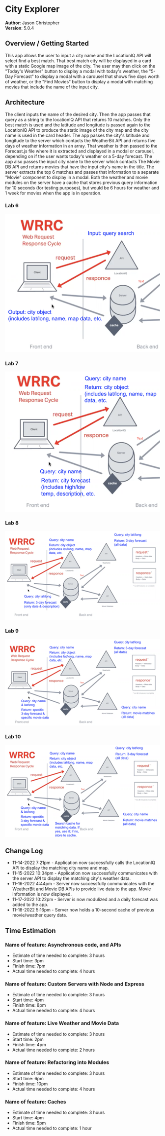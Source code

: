 # City Explorer

**Author**: Jason Christopher  
**Version**: 5.0.4

## Overview / Getting Started

This app allows the user to input a city name and the LocationIQ API will select find a best match. That best match city will be displayed in a card with a static Google map image of the city. The user may then click on the "Today's Weather" button to display a modal with today's weather, the "5-Day Forecast" to display a modal with a carousel that shows five days worth of weather, or the "Find Movies" button to display a modal with matching movies that include the name of the input city.

## Architecture

The client inputs the name of the desired city. Then the app passes that query as a string to the locationIQ API that returns 10 matches. Only the best match is used and the latitude and longitude is passed again to the LocationIQ API to produce the static image of the city map and the city name is used in the card header. The app passes the city's latitude and longitude to the server which contacts the WeatherBit API and returns five days of weather information in an array. That weather is then passed to the Forecast.js file where it is extracted and displayed in a modal or carousel, depending on if the user wants today's weather or a 5-day forecast. The app also passes the input city name to the server which contacts The Movie DB API and returns movies that have the input city's name in the title. The server extracts the top 6 matches and passes that information to a separate "Movie" component to display in a modal. Both the weather and movie modules on the server have a cache that stores previous query information for 10 seconds (for testing purposes), but would be 6 hours for weather and 1 week for movies when the app is in operation.

### Lab 6

![WRRC](./public/images/WRRC-Lab6.png)

### Lab 7

![WRRC](./public/images/WRRC-Lab7.png)

### Lab 8

![WRRC](./public/images/WRRC-Lab8.png)

### Lab 9

![WRRC](./public/images/WRRC-Lab9.png)

### Lab 10

![WRRC](./public/images/WRRC-Lab10.png)

## Change Log

* 11-14-2022 7:21pm - Application now successfully calls the LocationIQ API to display the matching city name and map.  
* 11-15-2022 10:34pm - Application now successfully communicates with the server API to display the matching city's weather data.  
* 11-16-2022 4:44pm - Server now successfully communicates with the WeatherBit and Movie DB APIs to provide live data to the app. Movie information is now displayed.
* 11-17-2022 10:22pm - Server is now modulized and a daily forecast was added to the app.
* 11-18-2022 5:16pm - Server now holds a 10-second cache of previous movie/weather query data.

## Time Estimation

### Name of feature: Asynchronous code, and APIs

* Estimate of time needed to complete: 3 hours
* Start time: 3pm
* Finish time: 7pm
* Actual time needed to complete: 4 hours

### Name of feature: Custom Servers with Node and Express

* Estimate of time needed to complete: 3 hours
* Start time: 4pm
* Finish time: 8pm
* Actual time needed to complete: 4 hours

### Name of feature: Live Weather and Movie Data

* Estimate of time needed to complete: 3 hours
* Start time: 2pm
* Finish time: 4pm
* Actual time needed to complete: 2 hours

### Name of feature: Refactoring into Modules

* Estimate of time needed to complete: 3 hours
* Start time: 6pm
* Finish time: 10pm
* Actual time needed to complete: 4 hours

### Name of feature: Caches

* Estimate of time needed to complete: 3 hours
* Start time: 4pm
* Finish time: 5pm
* Actual time needed to complete: 1 hour

